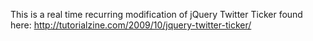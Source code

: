 This is a real time recurring modification of jQuery Twitter Ticker found here: http://tutorialzine.com/2009/10/jquery-twitter-ticker/
